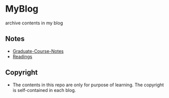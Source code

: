 MyBlog
======

archive contents in my blog


## Notes
- [Graduate-Course-Notes](Graduate-Course-Notes)
- [Readings](Readings)

## Copyright
- The contents in this repo are only for purpose of learning. The copyright is self-contained in each blog.
